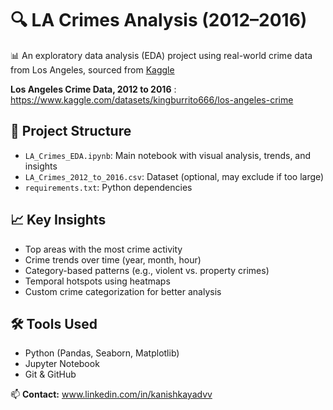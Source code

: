 # 🔍 LA Crimes Analysis (2012–2016)

📊 An exploratory data analysis (EDA) project using real-world crime data from Los Angeles, sourced from [Kaggle](https://www.kaggle.com/datasets)

**Los Angeles Crime Data, 2012 to 2016** : https://www.kaggle.com/datasets/kingburrito666/los-angeles-crime

## 📁 Project Structure

- `LA_Crimes_EDA.ipynb`: Main notebook with visual analysis, trends, and insights
- `LA_Crimes_2012_to_2016.csv`: Dataset (optional, may exclude if too large)
- `requirements.txt`: Python dependencies

## 📈 Key Insights

- Top areas with the most crime activity
- Crime trends over time (year, month, hour)
- Category-based patterns (e.g., violent vs. property crimes)
- Temporal hotspots using heatmaps
- Custom crime categorization for better analysis

## 🛠️ Tools Used

- Python (Pandas, Seaborn, Matplotlib)
- Jupyter Notebook
- Git & GitHub



📫 **Contact:** www.linkedin.com/in/kanishkayadvv

